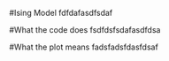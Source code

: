 #Ising Model
fdfdafasdfsdaf

#What the code does
fsdfdsfsdafasdfdsa

#What the plot means
fadsfadsfdasfdsaf
